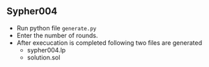 ## Sypher004

- Run python file `generate.py`
- Enter the number of rounds.
- After execucation is completed following two files are generated
    - sypher004.lp
    - solution.sol
